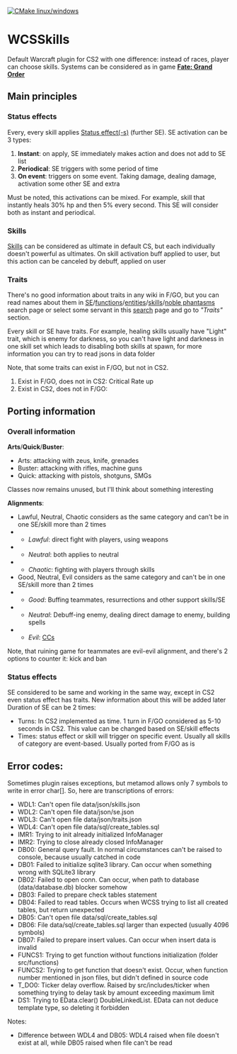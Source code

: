 [![CMake linux/windows](https://github.com/ArtichaTM/CS2_WCSSkills/actions/workflows/cmake-linux-windows.yml/badge.svg)](https://github.com/ArtichaTM/CS2_WCSSkills/actions/workflows/cmake-linux-windows.yml)

# WCSSkills
Default Warcraft plugin for CS2 with one difference: instead of races, player can choose skills. Systems can be considered as in game [**Fate: Grand Order**](https://ru.wikipedia.org/wiki/Fate/Grand_Order)
## Main principles
### Status effects
Every, every skill applies [Status effect(-s)](https://fategrandorder.fandom.com/wiki/Status_Effects) (further SE). SE activation can be 3 types:
1. **Instant**: on apply, SE immediately makes action and does not add to SE list
1. **Periodical**: SE triggers with some period of time
1. **On event**: triggers on some event. Taking damage, dealing damage, activation some other SE and extra

Must be noted, this activations can be mixed. For example, skill that instantly heals 30% hp and then 5% every second. This SE will consider both as instant and periodical.

### Skills
[Skills](https://fategrandorder.fandom.com/wiki/Skills) can be considered as ultimate in default CS, but each individually doesn't powerful as ultimates. On skill activation buff applied to user, but this action can be canceled by debuff, applied on user

### Traits
There's no good information about traits in any wiki in F/GO, but you can read names about them in [SE](https://apps.atlasacademy.io/db/NA/buffs)/[functions](https://apps.atlasacademy.io/db/NA/funcs)/[entities](https://apps.atlasacademy.io/db/NA/entities)/[skills](https://apps.atlasacademy.io/db/NA/skills)/[noble phantasms](https://apps.atlasacademy.io/db/NA/noble-phantasms) search page or select some servant in this [search](https://apps.atlasacademy.io/db/NA/servants) page and go to _"Traits"_ section.

Every skill or SE have traits. For example, healing skills usually have "Light" trait, which is enemy for darkness, so you can't have light and darkness in one skill set which leads to disabling both skills at spawn, for more information you can try to read jsons in data folder

Note, that some traits can exist in F/GO, but not in CS2.
1. Exist in F/GO, does not in CS2: Critical Rate up
1. Exist in CS2, does not in F/GO:

## Porting information
### Overall information
**Arts**/**Quick**/**Buster**:
* Arts: attacking with zeus, knife, grenades
* Buster: attacking with rifles, machine guns
* Quick: attacking with pistols, shotguns, SMGs

Classes now remains unused, but I'll think about something interesting

**Alignments**:
* Lawful, Neutral, Chaotic considers as the same category and can't be in one SE/skill more than 2 times
* * _Lawful_: direct fight with players, using weapons
* * _Neutral_: both applies to neutral
* * _Chaotic_: fighting with players through skills
* Good, Neutral, Evil considers as the same category and can't be in one SE/skill more than 2 times
* * _Good_: Buffing teammates, resurrections and other support skills/SE
* * _Neutral_: Debuff-ing enemy, dealing direct damage to enemy, building spells
* * _Evil_: [CCs](https://en.wikipedia.org/wiki/Crowd_control_(video_games))

Note, that ruining game for teammates are evil-evil alignment, and there's 2 options to counter it: kick and ban

### Status effects
SE considered to be same and working in the same way, except in CS2 even status effect has traits. New information about this will be added later
Duration of SE can be 2 times:
* Turns: In CS2 implemented as time. 1 turn in F/GO considered as 5-10 seconds in CS2. This value can be changed based on SE/skill effects
* Times: status effect or skill will trigger on specific event. Usually all skills of category are event-based. Usually ported from F/GO as is
## Error codes:
Sometimes plugin raises exceptions, but metamod allows only 7 symbols to write in error char[]. So, here are transcriptions of errors:
* WDL1: Can't open file data/json/skills.json
* WDL2: Can't open file data/json/se.json
* WDL3: Can't open file data/json/traits.json
* WDL4: Can't open file data/sql/create_tables.sql
* IMR1: Trying to init already initialized InfoManager
* IMR2: Trying to close already closed InfoManager
* DB00: General query fault. In normal circumstances can't be raised to console, because usually catched in code
* DB01: Failed to initialize sqlite3 library. Can occur when something wrong with SQLite3 library
* DB02: Failed to open conn. Can occur, when path to database (data/database.db) blocker somehow
* DB03: Failed to prepare check tables statement
* DB04: Failed to read tables. Occurs when WCSS trying to list all created tables, but return unexpected
* DB05: Can't open file data/sql/create_tables.sql
* DB06: File data/sql/create_tables.sql larger than expected (usually 4096 symbols)
* DB07: Failed to prepare insert values. Can occur when insert data is invalid
* FUNCS1: Trying to get function without functions initialization (folder src/functions)
* FUNCS2: Trying to get function that doesn't exist. Occur, when function number mentioned in json files, but didn't defined in source code
* T_DO0: Ticker delay overflow. Raised by src/includes/ticker when something trying to delay task by amount exceeding maximum limit
* DS1: Trying to EData.clear() DoubleLinkedList. EData can not deduce template type, so deleting it forbidden


Notes:
* Difference between WDL4 and DB05: WDL4 raised when file doesn't exist at all, while DB05 raised when file can't be read

